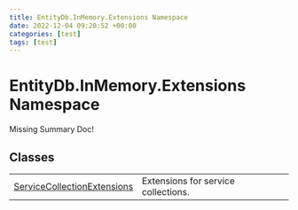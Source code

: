 ```yaml
---
title: EntityDb.InMemory.Extensions Namespace
date: 2022-12-04 09:20:52 +00:00
categories: [test]
tags: [test]
---
```


# EntityDb.InMemory.Extensions Namespace
Missing Summary Doc!
## Classes
<table><tr><td><!--/posts/dotnet-entitydb-inmemory-extensions-servicecollectionextensions--><a href='#'>ServiceCollectionExtensions</a></td><td>
Extensions for service collections.
</td></tr></table>
